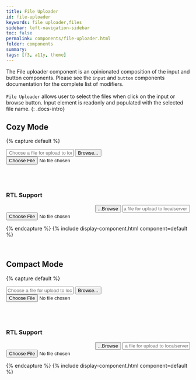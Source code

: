 ```yaml
---
title: File Uploader
id: file-uploader
keywords: file uploader,files
sidebar: left-navigation-sidebar
toc: false
permalink: components/file-uploader.html
folder: components
summary:
tags: [f3, a11y, theme]
---
```


The File uploader component is an opinionated composition of the input and button components.
Please see the `input` and `button` components documentation for the complete list of modifiers.
<br/>
<br/>
`File Uploader` allows user to select the files when click on the input or browse button.
Input element is readonly and populated with the selected file name.
{: .docs-intro}
<br/>

## Cozy Mode

{% capture default %}

<div class="fd-form-item">
    <div class="fd-file-uploader">
        <input 
        class="fd-input fd-file-uploader__input" 
        onclick="browseFile('input1');" 
        title="Select a file for uploading" 
        aria-label="Select a file for uploading" 
        type="text" 
        id="browse_input1" 
        placeholder=" Choose a file for upload to localserver " 
        readonly>
        <button class="fd-button fd-file-uploader__button" 
        width="40px"
        onclick="browseFile('input1');" 
        id="fileuploader-button1" 
        aria-label="Select a file for uploading" >
        Browse...
        </button>
    </div>
      <input
        id="input1"
        class="fd-file-uploader__hidden"
        type="file"
        onchange="selectFile(this,'browse_input1')"
      />
    </div>
<br/>
<br/>
<br/>

<h3>RTL Support</h3>
<div class="fd-form-item">
    <div class="fd-file-uploader" dir="rtl">
        <input 
        class="fd-input fd-file-uploader__input" 
        onclick="browseFile('input1-rtl');" 
        title="Select a file for uploading" 
        aria-label="Select a file for uploading" 
        type="text" 
        id="browse_input1-rtl" 
        placeholder=" Choose a file for upload to localserver " 
        readonly>
        <button class="fd-button fd-file-uploader__button" 
        onclick="browseFile('input1-rtl');"  
        id="fileuploader-button1" 
        aria-label="Select a file for uploading" >
        Browse...
        </button>
    </div>
    <input
        id="input1-rtl"
        class="fd-file-uploader__hidden"
        type="file"
        onchange="selectFile(this,'browse_input1-rtl')"
    />
</div>

{% endcapture %}
{% include display-component.html component=default %}

<br/>

## Compact Mode

{% capture default %}

<div class="fd-form-item">
  <div class="fd-file-uploader">
      <input 
      class="fd-input fd-input--compact fd-file-uploader__input" 
      onclick="browseFile('input2');" 
      id="browse_input2" 
      type="text"
      aria-label="Select a file for uploading" 
      title="Select a file for uploading"  
      placeholder="Choose a file for upload to localserver" 
      readonly>
      <button
      class="fd-button fd-button--compact fd-file-uploader__button"  
      onclick="browseFile('input2');"
      id="fileuplader-button2" aria-label="Select a file for uploading">Browse...
      </button>
  </div>
    <input
      id="input2"
      class="fd-file-uploader__hidden"
      type="file"
      onchange="selectFile(this,'browse_input2')"
    />
</div>
<br/>
<br/>
<br/>

<h3>RTL Support</h3>
  <div class="fd-form-item">
    <div class="fd-file-uploader" dir="rtl">
      <input 
      class="fd-input fd-input--compact fd-file-uploader__input" 
      onclick="browseFile('input2-rtl');" 
      id="browse_input2-rtl" 
      type="text" 
      aria-label="Select a file for uploading" 
      title="Select a file for uploading"  
      placeholder="Choose a file for upload to localserver" 
      readonly>
      <button 
      class="fd-button fd-button--compact fd-file-uploader__button"  
      onclick="browseFile('input2-rtl');" 
      id="fileuplader-button2" 
      aria-label="Select a file for uploading">Browse...
      </button>
    </div>
      <input
        id="input2-rtl"
        class="fd-file-uploader__hidden"
        type="file"
        onchange="selectFile(this,'browse_input2-rtl')"
      />
  </div>

{% endcapture %}
{% include display-component.html component=default %}
